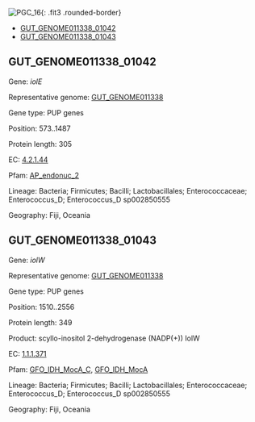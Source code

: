 ![PGC_16](../static/images/Clusters_figure/PGC_16.jpg){: .fit3 .rounded-border}

<ul id="myTab" class="nav nav-tabs">
  <li class="active">
        <a href="#tab1" data-toggle="tab">GUT_GENOME011338_01042</a>
  </li>
<li><a href="#tab2" data-toggle="tab">GUT_GENOME011338_01043</a></li>
</ul>

<div id="myTabContent" class="tab-content">
  <div class="tab-pane fade in active" id="tab1">

<h2 id="GUT_GENOME011338_01042">GUT_GENOME011338_01042</h2>
<p>Gene: <em>iolE</em>
<p>Representative genome: <a href="https://www.ebi.ac.uk/metagenomics/genomes/MGYG-HGUT-00323">GUT_GENOME011338</a></p>
<p>Gene type: PUP genes</p>
<p>Position: 573..1487</p>
<p>Protein length: 305</p>
<p>EC: <a href="https://www.brenda-enzymes.org/enzyme.php?ecno=4.2.1.44">4.2.1.44</a></p>
<p>Pfam: <a href="http://pfam.xfam.org/family/AP_endonuc_2">AP_endonuc_2</a></p>

<p>Lineage: Bacteria; Firmicutes; Bacilli; Lactobacillales; Enterococcaceae; Enterococcus_D; Enterococcus_D sp002850555</p>
<p>Geography: Fiji, Oceania</p>
  </div>

  <div class="tab-pane fade" id="tab2">

<h2 id="GUT_GENOME011338_01043">GUT_GENOME011338_01043</h2>
<p>Gene: <em>iolW</em></p>
<p>Representative genome: <a href="https://www.ebi.ac.uk/metagenomics/genomes/MGYG-HGUT-00323">GUT_GENOME011338</a></p>
<p>Gene type: PUP genes</p>
<p>Position: 1510..2556</p>
<p>Protein length: 349</p>
<p>Product: scyllo-inositol 2-dehydrogenase (NADP(+)) IolW</p>
<p>EC: <a href="https://www.brenda-enzymes.org/enzyme.php?ecno=1.1.1.371">1.1.1.371</a></p>
<p>Pfam: <a href="http://pfam.xfam.org/family/GFO_IDH_MocA_C">GFO_IDH_MocA_C</a>, <a href="http://pfam.xfam.org/family/GFO_IDH_MocA">GFO_IDH_MocA</a></p>
<p>Lineage: Bacteria; Firmicutes; Bacilli; Lactobacillales; Enterococcaceae; Enterococcus_D; Enterococcus_D sp002850555</p>
<p>Geography: Fiji, Oceania</p>

  </div>
</div>
